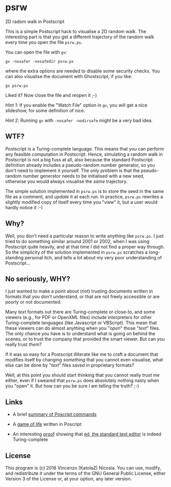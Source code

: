 # psrw
2D radom walk in Postscript

This is a simple Postscript hack to visualise a 2D random walk. The
interesting part is that you get a different trajectory of the random
walk every time you open the file `psrw.ps`.

You can open the file with `gv`:

```
gv -nosafer -nosafedir psrw.ps
```

where the extra options are needed to disable some security checks. You
can also visualise the document with Ghostscript, if you like:

```
gs psrw.ps
```

Liked it? Now close the file and reopen it ;-)

_Hint 1_: If you enable the "Watch File" option in `gv`, you will get a
nice slideshow, for some definition of nice.

_Hint 2_: Running `gv` with `-nosafer -nodirsafe` might be a very bad
idea.

## WTF?

Postscript is a Turing-complete language. This means that you can
perform any feasible computation in Postscript. Hence, simulating a
random walk in Postscript is not a big fuss at all, also because the
standard Postscript definition already includes a pseudo-random number
generator, so you don't need to implement it yourself. The only problem
is that the pseudo-random number generator needs to be initialised with
a new seed, otherwise you would always visualise the _same_ trajectory.   

The simple solution implemented in `psrw.ps` is to store the seed in the
same file as a comment, and _update_ it at each run.  In practice,
`psrw.ps` rewrites a slightly modified copy of itself every time you
"view" it, but a user would hardly notice it :-)

## Why?

Well, you don't need a particular reason to write anything like
`psrw.ps`. I just tried to do something similar around 2001 or 2002,
when I was using Postscript quite heavily, and at that time I did not
find a proper way through.  So the simplicity of the solution
implemented in `psrw.ps` scratches a long-standing personal itch, and
tells a lot about my very poor understanding of Postscript...

## No seriously, WHY?

I just wanted to make a point about (not) trusting documents written in
formats that you don't understand, or that are not freely accessible or
are poorly or not documented.  

Many _text_ formats out there are Turing-complete or close-to, and some
viewers  (e.g., for PDF or OpenXML files) include interpreters for other
Turing-complete languages (like Javascript or VBScript). This mean that
these viewers can do almost anything when you "_open_" those "_text_"
files. The only chance you have is to understand what is going on behind
the scenes, or to trust the company that provided the smart viewer. But
can you really trust _them_? 

If it was so easy for a Postscript illiterate like me to craft a
document that modifies itself by changing _something_ that you cannot
even visualise, what else can be done by "_text_" files saved in
proprietary formats?

Well, at this point you should start thinking that you cannot really
_trust me_ either, even if I sweared that `psrw.ps` does absolutely
nothing nasty when you "open" it. But how can you be sure I am telling
the truth? ;-) 


## Links

- A brief [summary of Poscript
  commands](http://www.math.ubc.ca/~cass/courses/ps.html)

- A [game of life](https://www.tjhsst.edu/~edanaher/pslife/) written in
Poscript

- An interesting 
  [proof](https://nixwindows.wordpress.com/2018/03/13/ed1-is-turing-complete/ 
) showing that [ed, the standard text
  editor](http://wiki.c2.com/?EdIsTheStandardTextEditor) is indeed
Turing-complete 

## License

This program is (c) 2018 Vincenzo (KatolaZ) Nicosia. You can use,
modify, and redistribute it under the terms of the GNU General Public
License, either Version 3 of the License or, at your option, any later
version.
